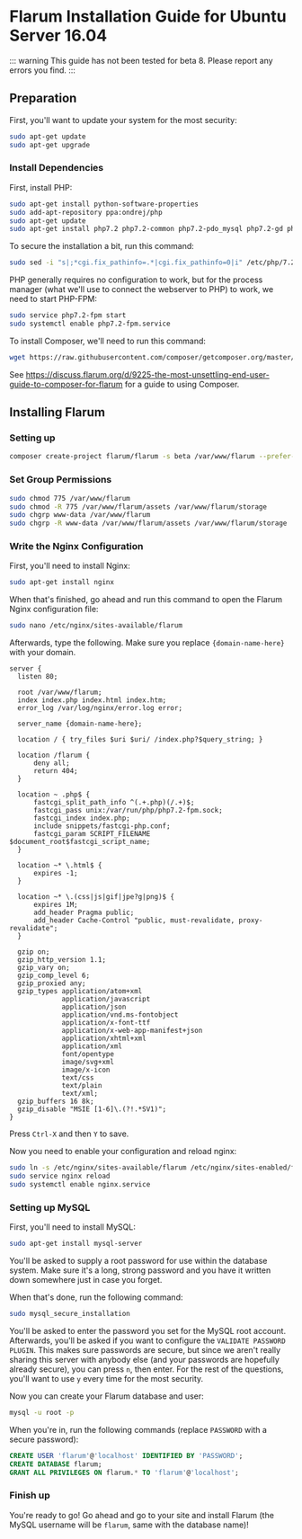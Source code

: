# Flarum Installation Guide for Ubuntu Server 16.04

::: warning
This guide has not been tested for beta 8. Please report any errors you find.
:::

## Preparation

First, you'll want to update your system for the most security:

```bash
sudo apt-get update
sudo apt-get upgrade
```

### Install Dependencies

First, install PHP:
```bash
sudo apt-get install python-software-properties
sudo add-apt-repository ppa:ondrej/php
sudo apt-get update
sudo apt-get install php7.2 php7.2-common php7.2-pdo_mysql php7.2-gd php7.2-dom php7.2-mbstring php7.2-json php7.2-fileinfo php7.2-openssl php7.2-tokenizer php7.2-fpm
```
To secure the installation a bit, run this command:
```bash
sudo sed -i "s|;*cgi.fix_pathinfo=.*|cgi.fix_pathinfo=0|i" /etc/php/7.2/fpm/php.ini
```
PHP generally requires no configuration to work, but for the process manager (what we'll use to connect the webserver to PHP) to work, we need to start PHP-FPM:
```bash
sudo service php7.2-fpm start
sudo systemctl enable php7.2-fpm.service
```
To install Composer, we'll need to run this command:
```bash
wget https://raw.githubusercontent.com/composer/getcomposer.org/master/web/installer -O - -q | php -- --quiet
```

See https://discuss.flarum.org/d/9225-the-most-unsettling-end-user-guide-to-composer-for-flarum for a guide to using Composer.

## Installing Flarum

### Setting up 

```bash
composer create-project flarum/flarum -s beta /var/www/flarum --prefer-dist --no-dev
```

### Set Group Permissions

```bash
sudo chmod 775 /var/www/flarum
sudo chmod -R 775 /var/www/flarum/assets /var/www/flarum/storage
sudo chgrp www-data /var/www/flarum
sudo chgrp -R www-data /var/www/flarum/assets /var/www/flarum/storage
```

### Write the Nginx Configuration

First, you'll need to install Nginx:
```bash
sudo apt-get install nginx
```
When that's finished, go ahead and run this command to open the Flarum Nginx configuration file:
```bash
sudo nano /etc/nginx/sites-available/flarum
```

Afterwards, type the following. Make sure you replace `{domain-name-here}` with your domain.

```nginx
server {
  listen 80;
 
  root /var/www/flarum;
  index index.php index.html index.htm;
  error_log /var/log/nginx/error.log error;
  
  server_name {domain-name-here};
  
  location / { try_files $uri $uri/ /index.php?$query_string; }
  
  location /flarum {
      deny all;
      return 404;
  }
  
  location ~ .php$ {
      fastcgi_split_path_info ^(.+.php)(/.+)$;
      fastcgi_pass unix:/var/run/php/php7.2-fpm.sock;
      fastcgi_index index.php;
      include snippets/fastcgi-php.conf;
      fastcgi_param SCRIPT_FILENAME $document_root$fastcgi_script_name;
  }
  
  location ~* \.html$ {
      expires -1;
  }
  
  location ~* \.(css|js|gif|jpe?g|png)$ {
      expires 1M;
      add_header Pragma public;
      add_header Cache-Control "public, must-revalidate, proxy-revalidate";
  }
  
  gzip on;
  gzip_http_version 1.1;
  gzip_vary on;
  gzip_comp_level 6;
  gzip_proxied any;
  gzip_types application/atom+xml
             application/javascript
             application/json
             application/vnd.ms-fontobject
             application/x-font-ttf
             application/x-web-app-manifest+json
             application/xhtml+xml
             application/xml
             font/opentype
             image/svg+xml
             image/x-icon
             text/css
             text/plain
             text/xml;
  gzip_buffers 16 8k;
  gzip_disable "MSIE [1-6]\.(?!.*SV1)";
}
```

Press `Ctrl-X` and then `Y` to save.

Now you need to enable your configuration and reload nginx:
```bash
sudo ln -s /etc/nginx/sites-available/flarum /etc/nginx/sites-enabled/flarum
sudo service nginx reload
sudo systemctl enable nginx.service
```


### Setting up MySQL

First, you'll need to install MySQL:
```bash
sudo apt-get install mysql-server
```

You'll be asked to supply a root password for use within the database system. Make sure it's a long, strong password and you have it written down somewhere just in case you forget.

When that's done, run the following command:
```bash
sudo mysql_secure_installation
```
You'll be asked to enter the password you set for the MySQL root account. Afterwards, you'll be asked if you want to configure the `VALIDATE PASSWORD PLUGIN`. This makes sure passwords are secure, but since we aren't really sharing this server with anybody else (and your passwords are hopefully already secure), you can press `n`, then enter. For the rest of the questions, you'll want to use `y` every time for the most security.

Now you can create your Flarum database and user:
```bash
mysql -u root -p
```
When you're in, run the following commands (replace `PASSWORD` with a secure password):
```sql
CREATE USER 'flarum'@'localhost' IDENTIFIED BY 'PASSWORD';
CREATE DATABASE flarum;
GRANT ALL PRIVILEGES ON flarum.* TO 'flarum'@'localhost';
```

### Finish up

You're ready to go! Go ahead and go to your site and install Flarum (the MySQL username will be `flarum`, same with the database name)!
